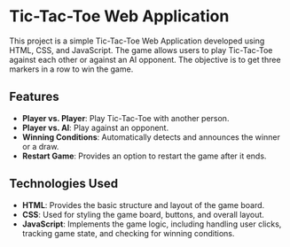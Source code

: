 # Tic-Tac-Toe Web Application

This project is a simple Tic-Tac-Toe Web Application developed using HTML, CSS, and JavaScript. The game allows users to play Tic-Tac-Toe against each other or against an AI opponent. The objective is to get three markers in a row to win the game.

## Features

- **Player vs. Player**: Play Tic-Tac-Toe with another person.
- **Player vs. AI**: Play against an opponent.
- **Winning Conditions**: Automatically detects and announces the winner or a draw.
- **Restart Game**: Provides an option to restart the game after it ends.

## Technologies Used

- **HTML**: Provides the basic structure and layout of the game board.
- **CSS**: Used for styling the game board, buttons, and overall layout.
- **JavaScript**: Implements the game logic, including handling user clicks, tracking game state, and checking for winning conditions.
